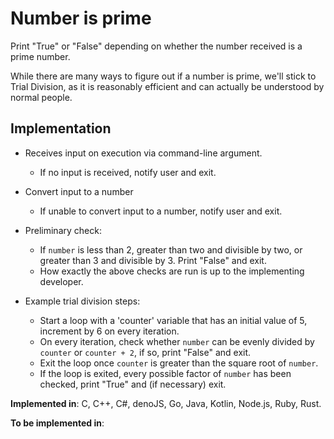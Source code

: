 # Number is prime

Print "True" or "False" depending on whether the number received is a prime number.

While there are many ways to figure out if a number is prime, we'll stick to Trial Division, as it is reasonably efficient and can actually be understood by normal people.

## Implementation

* Receives input on execution via command-line argument.
    * If no input is received, notify user and exit.

* Convert input to a number
    * If unable to convert input to a number, notify user and exit.

* Preliminary check:
    * If `number` is less than 2, greater than two and divisible by two, or greater than 3 and divisible by 3. Print "False" and exit.
    * How exactly the above checks are run is up to the implementing developer.

* Example trial division steps:
    * Start a loop with a 'counter' variable that has an initial value of 5, increment by 6 on every iteration.
    * On every iteration, check whether `number` can be evenly divided by `counter` or `counter + 2`, if so, print "False" and exit.
    * Exit the loop once `counter` is greater than the square root of `number`.
    * If the loop is exited, every possible factor of `number` has been checked, print "True" and (if necessary) exit.

**Implemented in**: C, C++, C#, denoJS, Go, Java, Kotlin, Node.js, Ruby, Rust.

**To be implemented in**:
